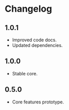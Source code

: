 # Changelog

## 1.0.1
 - Improved code docs.
 - Updated dependencies.

## 1.0.0
 - Stable core.

## 0.5.0
 - Core features prototype.
